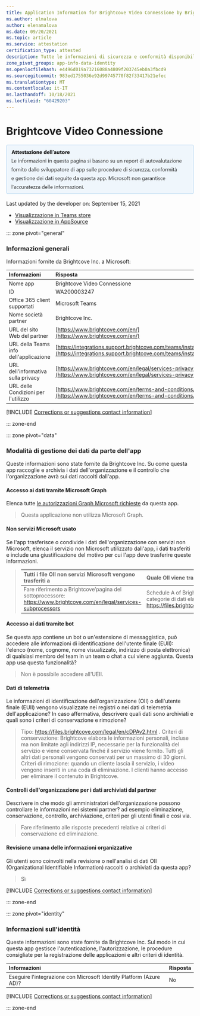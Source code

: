 ```yaml
---
title: Application Information for Brightcove Video Connessione by Brightcove Inc.
ms.author: elmalova
author: elenamalova
ms.date: 09/20/2021
ms.topic: article
ms.service: attestation
certification_type: attested
description: Tutte le informazioni di sicurezza e conformità disponibili per Brightcove Video Connessione, i criteri di gestione dei dati, le informazioni del catalogo app Microsoft Cloud App Security e le informazioni sulla sicurezza/conformità nel Registro di sistema CSA STAR.
zone_pivot_groups: app-info-data-identity
ms.openlocfilehash: e4496d019a73216088a4809f203745eb0a3fbcd9
ms.sourcegitcommit: 983ed1755036e92d99745770f82f33417b21efec
ms.translationtype: MT
ms.contentlocale: it-IT
ms.lasthandoff: 10/18/2021
ms.locfileid: "60429203"
---
```

# <a name="brightcove-video-connect"></a>Brightcove Video Connessione

<p></p>
<img alt="Publisher Attestation: The information on this page is based on a self-assessment report provided by the app developer on the security, compliance, and data handling practices followed by this app. Microsoft makes no guarantees regarding the accuracy of the information." src="../media/attested.png" width="650" />
<p>Last updated by the developer on: September 15, 2021</p>

* <a href="https://teams.microsoft.com/l/app/af7b350c-9e21-49a2-98b8-679327ed31c3" target="_blank">Visualizzazione in Teams store</a>
* <a href="https://appsource.microsoft.com/product/office/WA200003247" target="_blank">Visualizzazione in AppSource</a>

::: zone pivot="general"

### <a name="general-information"></a>Informazioni generali

Informazioni fornite da Brightcove Inc. a Microsoft:

| **Informazioni** | **Risposta** |
|:----------------|:-------------|
| Nome app | Brightcove Video Connessione |
| ID | WA200003247 |
| Office 365 client supportati | Microsoft Teams |
| Nome società partner | Brightcove Inc. |
| URL del sito Web del partner | [https://www.brightcove.com/en/](https://www.brightcove.com/en/) |
| URL della Teams info dell'applicazione | [https://integrations.support.brightcove.com/teams/installat...](https://integrations.support.brightcove.com/teams/installation.html) |
| URL dell'informativa sulla privacy | [https://www.brightcove.com/en/legal/services-privacy-policy](https://www.brightcove.com/en/legal/services-privacy-policy) |
| URL delle Condizioni per l'utilizzo | [https://www.brightcove.com/en/terms-and-conditions/](https://www.brightcove.com/en/terms-and-conditions/) |

 [!INCLUDE [Corrections or suggestions contact information](../includes/corrections-or-suggestions.md)]

::: zone-end

::: zone pivot="data"

### <a name="how-the-app-handles-data"></a>Modalità di gestione dei dati da parte dell'app

Queste informazioni sono state fornite da Brightcove Inc. Su come questa app raccoglie e archivia i dati dell'organizzazione e il controllo che l'organizzazione avrà sui dati raccolti dall'app.

#### <a name="data-access-using-microsoft-graph"></a>Accesso ai dati tramite Microsoft Graph

Elenca tutte [le autorizzazioni Graph Microsoft richieste](https://docs.microsoft.com/graph/permissions-reference) da questa app.

>Questa applicazione non utilizza Microsoft Graph.


#### <a name="non-microsoft-services-used"></a>Non servizi Microsoft usato

Se l'app trasferisce o condivide i dati dell'organizzazione con servizi non Microsoft, elenca il servizio non Microsoft utilizzato dall'app, i dati trasferiti e include una giustificazione del motivo per cui l'app deve trasferire queste informazioni.

>| **Tutti i file OII non servizi Microsoft vengono trasferiti a** |  **Quale OII viene trasferito?** | **Giustificazione per il trasferimento dell'OII?** |
>|:-----------------------------------------------------|:------------------------------|:----------------------------------------|
>| Fare riferimento a Brightcove&#8217;pagina del sottoprocessore: https://www.brightcove.com/en/legal/services-subprocessors | Schedule A of Brightcove&#8217;s DPA elenca le categorie di dati elaborati: https://files.brightcove.com/legal/en/cDPAv2.html | Schedule A of Brightcove&#8217;s DPA elenca i motivi per l'elaborazione di questi dati: https://files.brightcove.com/legal/en/cDPAv2.html |

#### <a name="data-access-via-bots"></a>Accesso ai dati tramite bot

Se questa app contiene un bot o un'estensione di messaggistica, può accedere alle informazioni di identificazione dell'utente finale (EUII): l'elenco (nome, cognome, nome visualizzato, indirizzo di posta elettronica) di qualsiasi membro del team in un team o chat a cui viene aggiunta. Questa app usa questa funzionalità?

>Non è possibile accedere all'UEII.


#### <a name="telemetry-data"></a>Dati di telemetria

Le informazioni di identificazione dell'organizzazione (OII) o dell'utente finale (EUII) vengono visualizzate nei registri o nei dati di telemetria dell'applicazione? In caso affermativa, descrivere quali dati sono archiviati e quali sono i criteri di conservazione e rimozione?

>Tipo: https://files.brightcove.com/legal/en/cDPAv2.html . Criteri di conservazione: Brightcove elabora le informazioni personali, incluse ma non limitate agli indirizzi IP, necessarie per la funzionalità del servizio e viene conservata finché il servizio viene fornito. Tutti gli altri dati personali vengono conservati per un massimo di 30 giorni. Criteri di rimozione: quando un cliente lascia il servizio, i video vengono inseriti in una coda di eliminazione. I clienti hanno accesso per eliminare il contenuto in Brightcove.

#### <a name="organizational-controls-for-data-stored-by-partner"></a>Controlli dell'organizzazione per i dati archiviati dal partner

Descrivere in che modo gli amministratori dell'organizzazione possono controllare le informazioni nei sistemi partner? ad esempio eliminazione, conservazione, controllo, archiviazione, criteri per gli utenti finali e così via.

>Fare riferimento alle risposte precedenti relative ai criteri di conservazione ed eliminazione.

#### <a name="human-review-of-organizational-information"></a>Revisione umana delle informazioni organizzative

Gli utenti sono coinvolti nella revisione o nell'analisi di dati OII (Organizational Identifiable Information) raccolti o archiviati da questa app?

>Sì

[!INCLUDE [Corrections or suggestions contact information](../includes/corrections-or-suggestions.md)]

::: zone-end


::: zone pivot="identity"

### <a name="identity-information"></a>Informazioni sull'identità

Queste informazioni sono state fornite da Brightcove Inc. Sul modo in cui questa app gestisce l'autenticazione, l'autorizzazione, le procedure consigliate per la registrazione delle applicazioni e altri criteri di identità.

| **Informazioni** | **Risposta** |
|:----------------|:-------------|
| Eseguire l'integrazione con Microsoft Identify Platform (Azure AD)?  | No |

[!INCLUDE [Corrections or suggestions contact information](../includes/corrections-or-suggestions.md)]

::: zone-end
